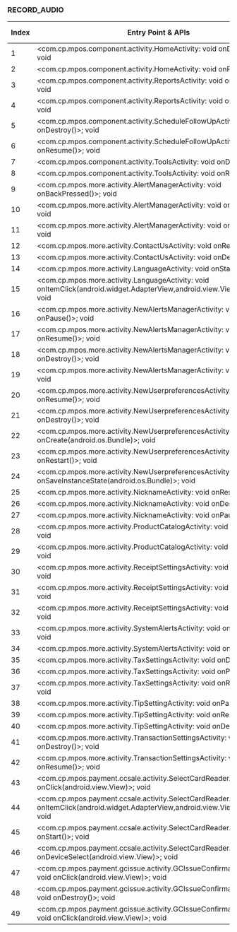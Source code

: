 ### RECORD_AUDIO
| Index | Entry Point & APIs | Screen shot | Resource id | Label |
| ------------- | ------------- | ------------- |-------------|-------------|
| 1 | <com.cp.mpos.component.activity.HomeActivity: void onDestroy()>; void <init> | ![](F:\COSMOS\output\py\Play_win8\Finance\com.cp.mpos\com.cp.mpos.component.activity.HomeActivity.png) |  | F  |
| 2 | <com.cp.mpos.component.activity.HomeActivity: void onPause()>; void <init> | ![](F:\COSMOS\output\py\Play_win8\Finance\com.cp.mpos\com.cp.mpos.component.activity.HomeActivity.png) |  |  |
| 3 | <com.cp.mpos.component.activity.ReportsActivity: void onDestroy()>; void <init> | ![](F:\COSMOS\output\py\Play_win8\Finance\com.cp.mpos\com.cp.mpos.component.activity.ReportsActivity.png) |  |  |
| 4 | <com.cp.mpos.component.activity.ReportsActivity: void onResume()>; void <init> | ![](F:\COSMOS\output\py\Play_win8\Finance\com.cp.mpos\com.cp.mpos.component.activity.ReportsActivity.png) |  |  |
| 5 | <com.cp.mpos.component.activity.ScheduleFollowUpActivity: void onDestroy()>; void <init> | ![](F:\COSMOS\output\py\Play_win8\Finance\com.cp.mpos\com.cp.mpos.component.activity.ScheduleFollowUpActivity.png) |  |  |
| 6 | <com.cp.mpos.component.activity.ScheduleFollowUpActivity: void onResume()>; void <init> | ![](F:\COSMOS\output\py\Play_win8\Finance\com.cp.mpos\com.cp.mpos.component.activity.ScheduleFollowUpActivity.png) |  |  |
| 7 | <com.cp.mpos.component.activity.ToolsActivity: void onDestroy()>; void <init> | ![](F:\COSMOS\output\py\Play_win8\Finance\com.cp.mpos\com.cp.mpos.component.activity.ToolsActivity.png) |  |  |
| 8 | <com.cp.mpos.component.activity.ToolsActivity: void onResume()>; void <init> | ![](F:\COSMOS\output\py\Play_win8\Finance\com.cp.mpos\com.cp.mpos.component.activity.ToolsActivity.png) |  | F |
| 9 | <com.cp.mpos.more.activity.AlertManagerActivity: void onBackPressed()>; void <init> | ![](F:\COSMOS\output\py\Play_win8\Finance\com.cp.mpos\com.cp.mpos.more.activity.AlertManagerActivity.png) |  | |
| 10 | <com.cp.mpos.more.activity.AlertManagerActivity: void onResume()>; void <init> | ![](F:\COSMOS\output\py\Play_win8\Finance\com.cp.mpos\com.cp.mpos.more.activity.AlertManagerActivity.png) |  | |
| 11 | <com.cp.mpos.more.activity.AlertManagerActivity: void onDestroy()>; void <init> | ![](F:\COSMOS\output\py\Play_win8\Finance\com.cp.mpos\com.cp.mpos.more.activity.AlertManagerActivity.png) |  | |
| 12 | <com.cp.mpos.more.activity.ContactUsActivity: void onResume()>; void <init> | ![](F:\COSMOS\output\py\Play_win8\Finance\com.cp.mpos\com.cp.mpos.more.activity.ContactUsActivity.png) |  | F |
| 13 | <com.cp.mpos.more.activity.ContactUsActivity: void onDestroy()>; void <init> | ![](F:\COSMOS\output\py\Play_win8\Finance\com.cp.mpos\com.cp.mpos.more.activity.ContactUsActivity.png) |  |  |
| 14 | <com.cp.mpos.more.activity.LanguageActivity: void onStart()>; void <init> | ![](F:\COSMOS\output\py\Play_win8\Finance\com.cp.mpos\com.cp.mpos.more.activity.LanguageActivity.png) |  | |
| 15 | <com.cp.mpos.more.activity.LanguageActivity: void onItemClick(android.widget.AdapterView,android.view.View,int,long)>; void <init> | ![](F:\COSMOS\output\py\Play_win8\Finance\com.cp.mpos\com.cp.mpos.more.activity.LanguageActivity.png) |  | |
| 16 | <com.cp.mpos.more.activity.NewAlertsManagerActivity: void onPause()>; void <init> | ![](F:\COSMOS\output\py\Play_win8\Finance\com.cp.mpos\com.cp.mpos.more.activity.NewAlertsManagerActivity.png) |  | F |
| 17 | <com.cp.mpos.more.activity.NewAlertsManagerActivity: void onResume()>; void <init> | ![](F:\COSMOS\output\py\Play_win8\Finance\com.cp.mpos\com.cp.mpos.more.activity.NewAlertsManagerActivity.png) |  |  |
| 18 | <com.cp.mpos.more.activity.NewAlertsManagerActivity: void onDestroy()>; void <init> | ![](F:\COSMOS\output\py\Play_win8\Finance\com.cp.mpos\com.cp.mpos.more.activity.NewAlertsManagerActivity.png) |  |  |
| 19 | <com.cp.mpos.more.activity.NewAlertsManagerActivity: void onStart()>; void <init> | ![](F:\COSMOS\output\py\Play_win8\Finance\com.cp.mpos\com.cp.mpos.more.activity.NewAlertsManagerActivity.png) |  |  |
| 20 | <com.cp.mpos.more.activity.NewUserpreferencesActivity: void onResume()>; void <init> | ![](F:\COSMOS\output\py\Play_win8\Finance\com.cp.mpos\com.cp.mpos.more.activity.NewUserpreferencesActivity.png) |  | |
| 21 | <com.cp.mpos.more.activity.NewUserpreferencesActivity: void onDestroy()>; void <init> | ![](F:\COSMOS\output\py\Play_win8\Finance\com.cp.mpos\com.cp.mpos.more.activity.NewUserpreferencesActivity.png) |  | |
| 22 | <com.cp.mpos.more.activity.NewUserpreferencesActivity: void onCreate(android.os.Bundle)>; void <init> | ![](F:\COSMOS\output\py\Play_win8\Finance\com.cp.mpos\com.cp.mpos.more.activity.NewUserpreferencesActivity.png) |  | |
| 23 | <com.cp.mpos.more.activity.NewUserpreferencesActivity: void onRestart()>; void <init> | ![](F:\COSMOS\output\py\Play_win8\Finance\com.cp.mpos\com.cp.mpos.more.activity.NewUserpreferencesActivity.png) |  | |
| 24 | <com.cp.mpos.more.activity.NewUserpreferencesActivity: void onSaveInstanceState(android.os.Bundle)>; void <init> | ![](F:\COSMOS\output\py\Play_win8\Finance\com.cp.mpos\com.cp.mpos.more.activity.NewUserpreferencesActivity.png) |  | |
| 25 | <com.cp.mpos.more.activity.NicknameActivity: void onResume()>; void <init> | ![](F:\COSMOS\output\py\Play_win8\Finance\com.cp.mpos\com.cp.mpos.more.activity.NicknameActivity.png) |  | F |
| 26 | <com.cp.mpos.more.activity.NicknameActivity: void onDestroy()>; void <init> | ![](F:\COSMOS\output\py\Play_win8\Finance\com.cp.mpos\com.cp.mpos.more.activity.NicknameActivity.png) |  |  |
| 27 | <com.cp.mpos.more.activity.NicknameActivity: void onPause()>; void <init> | ![](F:\COSMOS\output\py\Play_win8\Finance\com.cp.mpos\com.cp.mpos.more.activity.NicknameActivity.png) |  |  |
| 28 | <com.cp.mpos.more.activity.ProductCatalogActivity: void onDestroy()>; void <init> | ![](F:\COSMOS\output\py\Play_win8\Finance\com.cp.mpos\com.cp.mpos.more.activity.ProductCatalogActivity.png) |  |  |
| 29 | <com.cp.mpos.more.activity.ProductCatalogActivity: void onResume()>; void <init> | ![](F:\COSMOS\output\py\Play_win8\Finance\com.cp.mpos\com.cp.mpos.more.activity.ProductCatalogActivity.png) |  |  |
| 30 | <com.cp.mpos.more.activity.ReceiptSettingsActivity: void onPause()>; void <init> | ![](F:\COSMOS\output\py\Play_win8\Finance\com.cp.mpos\com.cp.mpos.more.activity.ReceiptSettingsActivity.png) |  |  |
| 31 | <com.cp.mpos.more.activity.ReceiptSettingsActivity: void onDestroy()>; void <init> | ![](F:\COSMOS\output\py\Play_win8\Finance\com.cp.mpos\com.cp.mpos.more.activity.ReceiptSettingsActivity.png) |  |  |
| 32 | <com.cp.mpos.more.activity.ReceiptSettingsActivity: void onResume()>; void <init> | ![](F:\COSMOS\output\py\Play_win8\Finance\com.cp.mpos\com.cp.mpos.more.activity.ReceiptSettingsActivity.png) |  | |
| 33 | <com.cp.mpos.more.activity.SystemAlertsActivity: void onResume()>; void <init> | ![](F:\COSMOS\output\py\Play_win8\Finance\com.cp.mpos\com.cp.mpos.more.activity.SystemAlertsActivity.png) |  | F |
| 34 | <com.cp.mpos.more.activity.SystemAlertsActivity: void onPause()>; void <init> | ![](F:\COSMOS\output\py\Play_win8\Finance\com.cp.mpos\com.cp.mpos.more.activity.SystemAlertsActivity.png) |  |  |
| 35 | <com.cp.mpos.more.activity.TaxSettingsActivity: void onDestroy()>; void <init> | ![](F:\COSMOS\output\py\Play_win8\Finance\com.cp.mpos\com.cp.mpos.more.activity.TaxSettingsActivity.png) |  | |
| 36 | <com.cp.mpos.more.activity.TaxSettingsActivity: void onPause()>; void <init> | ![](F:\COSMOS\output\py\Play_win8\Finance\com.cp.mpos\com.cp.mpos.more.activity.TaxSettingsActivity.png) |  | |
| 37 | <com.cp.mpos.more.activity.TaxSettingsActivity: void onResume()>; void <init> | ![](F:\COSMOS\output\py\Play_win8\Finance\com.cp.mpos\com.cp.mpos.more.activity.TaxSettingsActivity.png) |  | |
| 38 | <com.cp.mpos.more.activity.TipSettingActivity: void onPause()>; void <init> | ![](F:\COSMOS\output\py\Play_win8\Finance\com.cp.mpos\com.cp.mpos.more.activity.TipSettingActivity.png) |  | |
| 39 | <com.cp.mpos.more.activity.TipSettingActivity: void onResume()>; void <init> | ![](F:\COSMOS\output\py\Play_win8\Finance\com.cp.mpos\com.cp.mpos.more.activity.TipSettingActivity.png) |  | |
| 40 | <com.cp.mpos.more.activity.TipSettingActivity: void onDestroy()>; void <init> | ![](F:\COSMOS\output\py\Play_win8\Finance\com.cp.mpos\com.cp.mpos.more.activity.TipSettingActivity.png) |  | |
| 41 | <com.cp.mpos.more.activity.TransactionSettingsActivity: void onDestroy()>; void <init> | ![](F:\COSMOS\output\py\Play_win8\Finance\com.cp.mpos\com.cp.mpos.more.activity.TransactionSettingsActivity.png) |  | |
| 42 | <com.cp.mpos.more.activity.TransactionSettingsActivity: void onResume()>; void <init> | ![](F:\COSMOS\output\py\Play_win8\Finance\com.cp.mpos\com.cp.mpos.more.activity.TransactionSettingsActivity.png) |  | |
| 43 | <com.cp.mpos.payment.ccsale.activity.SelectCardReaderActivity: void onClick(android.view.View)>; void <init> | ![](F:\COSMOS\output\py\Play_win8\Finance\com.cp.mpos\com.cp.mpos.payment.ccsale.activity.SelectCardReaderActivity.png) |  |  |
| 44 | <com.cp.mpos.payment.ccsale.activity.SelectCardReaderActivity: void onItemClick(android.widget.AdapterView,android.view.View,int,long)>; void <init> | ![](F:\COSMOS\output\py\Play_win8\Finance\com.cp.mpos\com.cp.mpos.payment.ccsale.activity.SelectCardReaderActivity.png) |  | F |
| 45 | <com.cp.mpos.payment.ccsale.activity.SelectCardReaderActivity: void onStart()>; void <init> | ![](F:\COSMOS\output\py\Play_win8\Finance\com.cp.mpos\com.cp.mpos.payment.ccsale.activity.SelectCardReaderActivity.png) |  |  |
| 46 | <com.cp.mpos.payment.ccsale.activity.SelectCardReaderActivity: void onDeviceSelect(android.view.View)>; void <init> | ![](F:\COSMOS\output\py\Play_win8\Finance\com.cp.mpos\com.cp.mpos.payment.ccsale.activity.SelectCardReaderActivity.png) |  | F |
| 47 | <com.cp.mpos.payment.gcissue.activity.GCIssueConfirmationActivity$1: void onClick(android.view.View)>; void <init> | ![](F:\COSMOS\output\py\Play_win8\Finance\com.cp.mpos\com.cp.mpos.payment.gcissue.activity.GCIssueConfirmationActivity.png) |  | F |
| 48 | <com.cp.mpos.payment.gcissue.activity.GCIssueConfirmationActivity: void onDestroy()>; void <init> | ![](F:\COSMOS\output\py\Play_win8\Finance\com.cp.mpos\com.cp.mpos.payment.gcissue.activity.GCIssueConfirmationActivity.png) |  | |
| 49 | <com.cp.mpos.payment.gcissue.activity.GCIssueConfirmationActivity$3: void onClick(android.view.View)>; void <init> | ![](F:\COSMOS\output\py\Play_win8\Finance\com.cp.mpos\com.cp.mpos.payment.gcissue.activity.GCIssueConfirmationActivity.png) |  | F |
